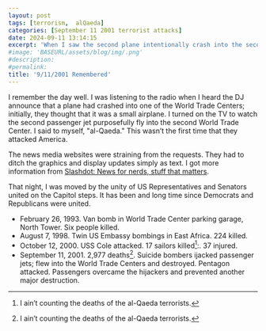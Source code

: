 ```yaml
---
layout: post
tags: [terrorism,  alQaeda]
categories: [September 11 2001 terrorist attacks]
date: 2024-09-11 13:14:15
excerpt: 'When I saw the second plane intentionally crash into the second tower, I thought al-Qaeda'
#image: 'BASEURL/assets/blog/img/.png'
#description:
#permalink:
title: '9/11/2001 Remembered'
---
```


I remember the day well. I was listening to the radio when I heard the DJ announce that a plane had crashed into one of the World Trade Centers; initially, they thought that it was a small airplane. I turned on the TV to watch the second passenger jet purposefully fly into the second World Trade Center. I said to myself,  "al-Qaeda." This wasn’t the first time that they attacked America. 

The news media websites were straining from the requests. They had to ditch the graphics and display updates simply as text. I got more information from [Slashdot: News for nerds, stuff that matters](https://slashdot.org/).

That night, I was moved by the unity of US Representatives and Senators united on the Capitol steps. It has been and long time since Democrats and Republicans were united. 
 
- February 26, 1993. Van bomb in World Trade Center parking garage, North Tower. Six people killed.
- August 7, 1998. Twin US Embassy bombings in East Africa. 224 killed.
- October 12, 2000. USS Cole attacked. 17 sailors killed[^11]:. 37 injured. 
- September 11, 2001. 2,977 deaths[^11]. Suicide bombers ijacked passenger jets; flew into the World Trade Centers and destroyed. Pentagon attacked. Passengers overcame the hijackers and prevented another major destruction. 

[^11]: I ain’t counting the deaths of the al-Qaeda terrorists.
